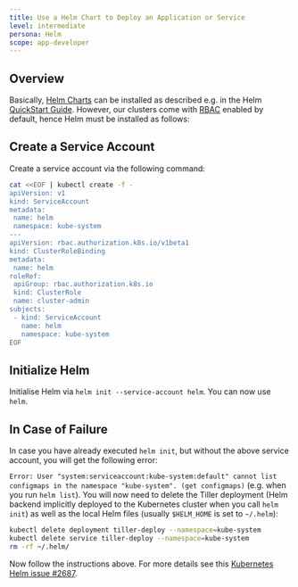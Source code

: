 ```yaml
---
title: Use a Helm Chart to Deploy an Application or Service
level: intermediate
persona: Helm
scope: app-developer
---
```


## Overview

Basically, [Helm Charts](https://helm.sh/docs/topics/charts/) can be installed as described e.g. in the Helm 
[QuickStart Guide](https://helm.sh/docs/intro/quickstart/). However, our clusters come with 
[RBAC](https://kubernetes.io/docs/reference/access-authn-authz/rbac/) enabled by default, hence Helm must be installed as follows:

## Create a Service Account
 
Create a service account via the following command:


```sh
cat <<EOF | kubectl create -f -
apiVersion: v1
kind: ServiceAccount
metadata:
 name: helm
 namespace: kube-system
---
apiVersion: rbac.authorization.k8s.io/v1beta1
kind: ClusterRoleBinding
metadata:
 name: helm
roleRef:
 apiGroup: rbac.authorization.k8s.io
 kind: ClusterRole
 name: cluster-admin
subjects:
 - kind: ServiceAccount
   name: helm
   namespace: kube-system
EOF
```

## Initialize Helm 

Initialise Helm via ```helm init --service-account helm```. You can now use `helm`.

## In Case of Failure

In case you have already executed `helm init`, but without the above service account, you will get the following error:

`Error: User "system:serviceaccount:kube-system:default" cannot list configmaps in the namespace "kube-system". (get configmaps)` 
(e.g. when you run `helm list`). You will now need to delete the Tiller deployment (Helm backend 
implicitly deployed to the Kubernetes cluster when you call `helm init`) as well as the local Helm files (usually 
 `$HELM_HOME` is set to `~/.helm`):

```sh
kubectl delete deployment tiller-deploy --namespace=kube-system
kubectl delete service tiller-deploy --namespace=kube-system 
rm -rf ~/.helm/
```

Now follow the instructions above. For more details see this [Kubernetes Helm issue #2687](https://github.com/kubernetes/helm/issues/2687).